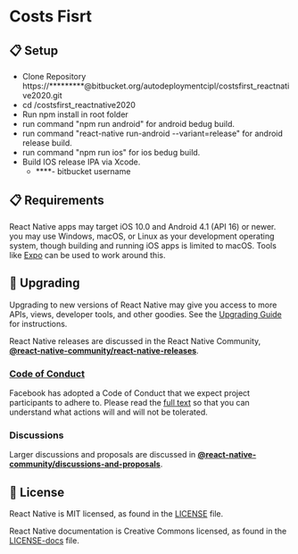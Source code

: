 
# Costs Fisrt

## 📋 Setup

- Clone Repository https://*********@bitbucket.org/autodeploymentcipl/costsfirst_reactnative2020.git
- cd /costsfirst_reactnative2020
- Run npm install in root folder
- run command "npm run android" for android bedug build.
- run command "react-native run-android --variant=release" for android release build.
- run command "npm run ios" for ios bedug build.
- Build IOS release IPA via Xcode.
   - ****- bitbucket username





## 📋 Requirements

React Native apps may target iOS 10.0 and Android 4.1 (API 16) or newer. you may use Windows, macOS, or Linux as your development operating system, though building and running iOS apps is limited to macOS. Tools like [Expo](https://expo.io) can be used to work around this.



## 🚀 Upgrading

Upgrading to new versions of React Native may give you access to more APIs, views, developer tools, and other goodies. See the [Upgrading Guide][u] for instructions.

React Native releases are discussed in the React Native Community, [**@react-native-community/react-native-releases**][repo-releases].

[u]: https://facebook.github.io/react-native/docs/upgrading
[repo-releases]: https://github.com/react-native-community/react-native-releases

### [Code of Conduct][code]

Facebook has adopted a Code of Conduct that we expect project participants to adhere to.
Please read the [full text][code] so that you can understand what actions will and will not be tolerated.

[code]: https://code.fb.com/codeofconduct/


### Discussions

Larger discussions and proposals are discussed in [**@react-native-community/discussions-and-proposals**][repo-meta].

[repo-meta]: https://github.com/react-native-community/discussions-and-proposals

## 📄 License

React Native is MIT licensed, as found in the [LICENSE][l] file.

React Native documentation is Creative Commons licensed, as found in the [LICENSE-docs][ld] file.

[l]: https://github.com/facebook/react-native/blob/master/LICENSE
[ld]: https://github.com/facebook/react-native/blob/master/LICENSE-docs
